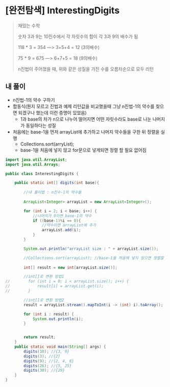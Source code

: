 # [완전탐색] InterestingDigits

> 재밌는 수학
>
> 숫자 3과 9는 10진수에서 각 자릿수의 합이 각 3과 9의 배수가 됨
>
> 118 * 3 = 354  —> 3+5+4 = 12 (3의배수)
>
> 75 * 9 = 675 —> 6+7+5 = 18 (9의배수)
>
> n진법이 주어졌을 때, 위와 같은 성질을 가진 수를 오름차순으로 모두 리턴

## 내 풀이

- n진법-1의 약수 구하기
- 합동식(뭔지 모르고 진법과 예제 리턴값을 비교했을때 그냥 n진법-1의 약수를 찾으면 되겠구나 했는데 이런 증명이 있었음)
  - 1과 base의 차가 n으로 나누어 떨어지면 어떤 자릿수라도 base로 나눈 나머지가 동일하다는 성질
- 처음에는 base-1을 먼저 arrayList에 추가하고 나머지 약수들을 구한 뒤 정렬을 실행
  - Collections.sort(arryList);
  - base-1을 처음에 넣지 않고 for문으로 넣게되면 정렬 할 필요 없어짐

```java
import java.util.ArrayList;
import java.util.Arrays;

public class InterestingDigits {

    public static int[] digits(int base){
        
        //내 풀이법 : n진수-1의 약수들
        
        ArrayList<Integer> arrayList = new ArrayList<Integer>();

        for (int i = 2; i < base; i++) {
            //나머지가 0이면 base-1의 약수
            if ((base-1)%i == 0){
                //약수이면 arrayList에 추가
                arrayList.add(i);
            }
        }

        System.out.println("arrayList size : " + arrayList.size());

      	//Collections.sort(arrayList); //base-1을 처음에 넣지 않으면 정렬할 필요 없음
      
        int[] result = new int[arrayList.size()];

        //int[]로 변환 방법1
//        for (int i = 0; i < arrayList.size(); i++) {
//            result[i] = arrayList.get(i);
//        }

        //int[]로 변환 방법2
        result = arrayList.stream().mapToInt(i -> (int) i).toArray();

        for (int i : result) {
            System.out.println(i);
        }


        return result;
    }
    public static void main(String[] args) {
        digits(10); //{3, 9}
        digits(3); //{2}
        digits(9); //{2, 4, 8}
        digits(26); //{5, 25}
        digits(30); //{29}
    }
}
```

